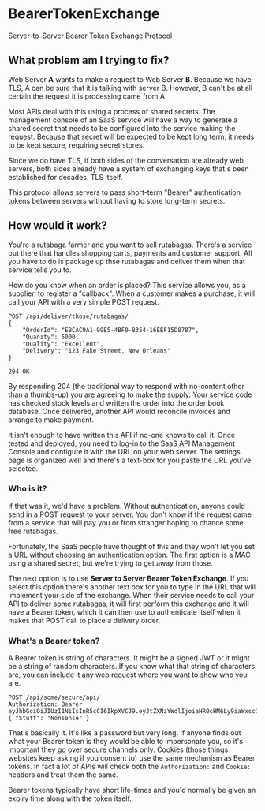 # BearerTokenExchange
Server-to-Server Bearer Token Exchange Protocol

## What problem am I trying to fix?

Web Server **A** wants to make a request to Web Server **B**. Because we have TLS, A can be sure that it is talking with server B. However, B can't be at all certain the request it is processing came from A.

Most APIs deal with this using a process of shared secrets. The management console of an SaaS service will have a way to generate a shared secret that needs to be configured into the service making the request. Because that secret will be expected to be kept long term, it needs to be kept secure, requiring secret stores.

Since we do have TLS, if both sides of the conversation are already web servers, both sides already have a system of exchanging keys that's been established for decades. TLS itself.

This protocol allows servers to pass short-term "Bearer" authentication tokens between servers without having to store long-term secrets.

## How would it work?

You're a rutabaga farmer and you want to sell rutabagas. There's a service out there that handles shopping carts, payments and customer support. All you have to do is package up thse rutabagas and deliver them when that service tells you to.

How do you know when an order is placed? This service allows you, as a supplier, to register a "callback". When a customer makes a purchase, it will call your API with a very simple POST request.
```
POST /api/deliver/those/rutabagas/
{
    "OrderId": "EBCAC9A1-99E5-4BF0-8354-16EEF15D8787",
    "Quanity": 5000,
    "Quality": "Excellent",
    "Delivery": "123 Fake Street, New Orleans"
}

204 OK
```

By responding 204 (the traditional way to respond with no-content other than a thumbs-up) you are agreeing to make the supply. Your service code has checked stock levels and written the order into the order book database. Once delivered, another API would reconcile invoices and arrange to make payment.

It isn't enough to have written this API if no-one knows to call it. Once tested and deployed, you need to log-in to the SaaS API Management Console and configure it with the URL on your web server. The settings page is organized well and there's a text-box for you paste the URL you've selected.

### Who is it?

If that was it, we'd have a problem. Without authentication, anyone could send in a POST request to your server. You don't know if the request came from a service that will pay you or from stranger hoping to chance some free rutabagas.

Fortunately, the SaaS people have thought of this and they won't let you set a URL without choosing an authentication option. The first option is a MAC using a shared secret, but we're trying to get away from those.

The next option is to use **Server to Server Bearer Token Exchange**. If you select this option there's another text box for you to type in the URL that will implement your side of the exchange. When their service needs to call your API to deliver some rutabagas, it will first perform this exchange and it will have a Bearer token, which it can then use to authenticate itself when it makes that POST call to place a delivery order.

### What's a Bearer token?

A Bearer token is string of characters. It might be a signed JWT or it might be a string of random characters. If you know what that string of characters are, you can include it any web request where you want to show who you are.

```
POST /api/some/secure/api/
Authorization: Bearer eyJhbGciOiJIUzI1NiIsInR5cCI6IkpXVCJ9.eyJtZXNzYWdlIjoiaHR0cHM6Ly9iaWxscGcuY29tL2p3dG1zZy8ifQ.iSGtXjdOYkS4kedikg8eEVZczPnIdjaHMdMGqu0ai0M
{ "Stuff": "Nonsense" }
```

That's basically it. It's like a password but very long. If anyone finds out what your Bearer token is they would be able to impersonate you, so it's important they go over secure channels only. Cookies (those things websites keep asking if you consent to) use the same mechanism as Bearer tokens. In fact a lot of APIs will check both the `Authorization:` and `Cookie:` headers and treat them the same.

Bearer tokens typically have short life-times and you'd normally be given an expiry time along with the token itself.
